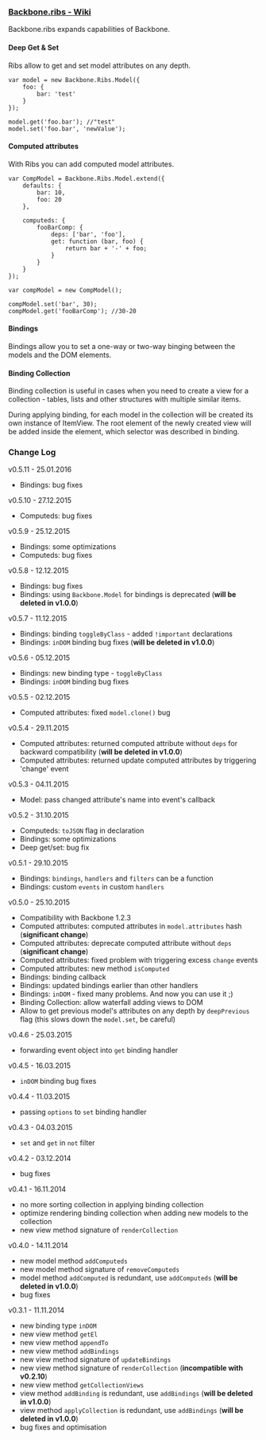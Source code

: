 ### **[Backbone.ribs - Wiki](https://github.com/ZaValera/backbone.ribs/wiki)**
Backbone.ribs expands capabilities of Backbone.
#### Deep Get & Set
Ribs allow to get and set model attributes on any depth.

    var model = new Backbone.Ribs.Model({
        foo: {
            bar: 'test'
        }
    });

    model.get('foo.bar'); //"test"
    model.set('foo.bar', 'newValue');

#### Computed attributes
With Ribs you can add computed model attributes.

    var CompModel = Backbone.Ribs.Model.extend({
        defaults: {
            bar: 10,
            foo: 20
        },

        computeds: {
            fooBarComp: {
                deps: ['bar', 'foo'],
                get: function (bar, foo) {
                    return bar + '-' + foo;
                }
            }
        }
    });

    var compModel = new CompModel();

    compModel.set('bar', 30);
    compModel.get('fooBarComp'); //30-20

#### Bindings
Bindings allow you to set a one-way or two-way binging between the models and the DOM elements.

#### Binding Collection
Binding collection is useful in cases when you need to create a view for a collection - tables, lists and other structures with multiple similar items.

During applying binding, for each model in the collection will be created its own instance of ItemView. The root element of the newly created view will be added inside the element, which selector was described in binding.

### Change Log
v0.5.11 - 25.01.2016
* Bindings: bug fixes

v0.5.10 - 27.12.2015
* Computeds: bug fixes

v0.5.9 - 25.12.2015
* Bindings: some optimizations
* Computeds: bug fixes

v0.5.8 - 12.12.2015
* Bindings: bug fixes
* Bindings: using `Backbone.Model` for bindings is deprecated (**will be deleted in v1.0.0**)

v0.5.7 - 11.12.2015
* Bindings: binding `toggleByClass` - added `!important` declarations
* Bindings: `inDOM` binding bug fixes (**will be deleted in v1.0.0**)

v0.5.6 - 05.12.2015
* Bindings: new binding type - `toggleByClass`
* Bindings: `inDOM` binding bug fixes

v0.5.5 - 02.12.2015
* Computed attributes: fixed `model.clone()` bug

v0.5.4 - 29.11.2015
* Computed attributes: returned computed attribute without `deps` for backward compatibility (**will be deleted in v1.0.0**)
* Computed attributes: returned update computed attributes by triggering 'change' event

v0.5.3 - 04.11.2015
* Model: pass changed attribute's name into event's callback

v0.5.2 - 31.10.2015
* Computeds: `toJSON` flag in declaration
* Bindings: some optimizations
* Deep get/set: bug fix

v0.5.1 - 29.10.2015
* Bindings: `bindings`, `handlers` and `filters` can be a function
* Bindings: custom `events` in custom `handlers`

v0.5.0 - 25.10.2015
* Compatibility with Backbone 1.2.3
* Computed attributes: computed attributes in `model.attributes` hash (**significant change**)
* Computed attributes: deprecate computed attribute without `deps` (**significant change**)
* Computed attributes: fixed problem with triggering excess `change` events
* Computed attributes: new method `isComputed`
* Bindings: binding callback
* Bindings: updated bindings earlier than other handlers
* Bindings: `inDOM` - fixed many problems. And now you can use it ;)
* Binding Collection: allow waterfall adding views to DOM
* Allow to get previous model's attributes on any depth by `deepPrevious` flag (this slows down the `model.set`, be careful)

v0.4.6 - 25.03.2015
* forwarding event object into `get` binding handler

v0.4.5 - 16.03.2015
* `inDOM` binding bug fixes

v0.4.4 - 11.03.2015
* passing `options` to `set` binding handler

v0.4.3 - 04.03.2015
* `set` and `get` in `not` filter

v0.4.2 - 03.12.2014
* bug fixes

v0.4.1 - 16.11.2014
* no more sorting collection in applying binding collection
* optimize rendering binding collection when adding new models to the collection
* new view method signature of `renderCollection`

v0.4.0 - 14.11.2014
* new model method `addComputeds`
* new model method signature of `removeComputeds`
* model method `addComputed` is redundant, use `addComputeds` (**will be deleted in v1.0.0**)
* bug fixes

v0.3.1 - 11.11.2014
* new binding type `inDOM`
* new view method `getEl`
* new view method `appendTo`
* new view method `addBindings`
* new view method signature of `updateBindings`
* new view method signature of `renderCollection` (**incompatible with v0.2.10**)
* new view method `getCollectionViews`
* view method `addBinding` is redundant, use `addBindings` (**will be deleted in v1.0.0**)
* view method `applyCollection` is redundant, use `addBindings` (**will be deleted in v1.0.0**)
* bug fixes and optimisation
